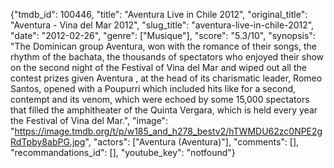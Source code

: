{"tmdb_id": 100446, "title": "Aventura Live in Chile 2012", "original_title": "Aventura - Vina del Mar 2012", "slug_title": "aventura-live-in-chile-2012", "date": "2012-02-26", "genre": ["Musique"], "score": "5.3/10", "synopsis": "The Dominican group Aventura, won with the romance of their songs, the rhythm of the bachata, the thousands of spectators who enjoyed their show on the second night of the Festival of Vina del Mar and wiped out all the contest prizes given Aventura , at the head of its charismatic leader, Romeo Santos, opened with a Poupurri which included hits like for a second, contempt and its venom, which were echoed by some 15,000 spectators that filled the amphitheater of the Quinta Vergara, which is held every year the Festival of Vina del Mar.", "image": "https://image.tmdb.org/t/p/w185_and_h278_bestv2/hTWMDU62zc0NPE2gRdTpby8abPG.jpg", "actors": ["Aventura (Aventura)"], "comments": [], "recommandations_id": [], "youtube_key": "notfound"}